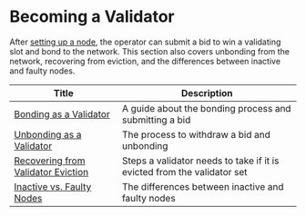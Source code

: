 # Becoming a Validator 

After [setting up a node](../setup/index.md), the operator can submit a bid to win a validating slot and bond to the network. This section also covers unbonding from the network, recovering from eviction, and the differences between inactive and faulty nodes.

| Title                                                                           | Description                 |
| ----------------------------------------------------------- | ----------------------------------------------- |
|[Bonding as a Validator](./bonding.md) | A guide about the bonding process and submitting a bid |
|[Unbonding as a Validator](./unbonding.md) | The process to withdraw a bid and unbonding |
|[Recovering from Validator Eviction](./recovering.md) | Steps a validator needs to take if it is evicted from the validator set |
|[Inactive vs. Faulty Nodes](./inactive-vs-faulty.md) | The differences between inactive and faulty nodes |